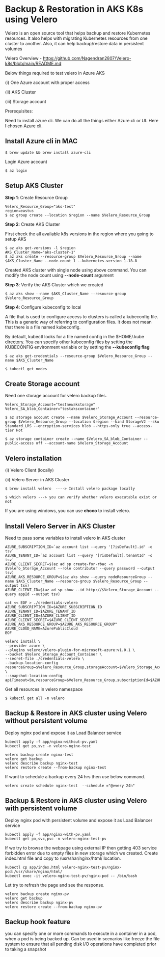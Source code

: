# Backup & Restoration in AKS K8s using Velero #

Velero is an open source tool that helps backup and restore Kubernetes resources. It also helps with migrating Kubernetes resources from one cluster to another. Also, it can help backup/restore data in persistent volumes

Velero Overview - https://github.com/Nagendran2807/Velero-k8s/blob/main/README.md

Below things required to test velero in Azure AKS

(i) One Azure account with proper access 

(ii) AKS Cluster

(iii) Storage account 

Prerequisites:

Need to install azure cli. We can do all the things either Azure cli or UI. 
Here I chosen Azure cli.

Install Azure cli in MAC
--------------------------
```
$ brew update && brew install azure-cli 
```
Login Azure account
```
$ az login 
```
Setup AKS Cluster
----------------------
**Step 1**: Create Resource Group 
```
Velero_Resource_Group="aks-test"
region=eastus
$ az group create --location $region --name $Velero_Resource_Group
```
**Step 2**: Create AKS Cluster

First check the all available k8s versions in the region where you going to setup AKS
```
$ az aks get-versions -l $region
AKS_Cluster_Name="aks-cluster-1"
$ az aks create --resource-group $Velero_Resource_Group --name $AKS_Cluster_Name --node-count 1 --kubernetes-version 1.18.8
```
Created AKS cluster with single node using above command. You can modify the node count using **--node-count** argument

**Step 3**: Verify the AKS Cluster which we created
```
$ az aks show --name $AKS_Cluster_Name --resource-group $Velero_Resource_Group
```

**Step 4**: Configure kubeconfig to local 

A file that is used to configure access to clusters is called a kubeconfig file. 
This is a generic way of referring to configuration files. It does not mean that there is a file named kubeconfig.

By default, kubectl looks for a file named config in the $HOME/.kube directory. You can specify other kubeconfig files by setting the KUBECONFIG environment variable or by setting the **--kubeconfig flag**
```
$ az aks get-credentials --resource-group $Velero_Resource_Group --name $AKS_Cluster_Name

$ kubectl get nodes 
```

Create Storage account
---------------------------
Need one storage account for velero backup files.
```
Velero_Storage_Account="testnewakstorage"
Velero_SA_blob_Container="testakscontainer"

$ az storage account create --name $Velero_Storage_Account --resource-group $Velero_Resource_Group --location $region --kind StorageV2 --sku Standard_LRS --encryption-services blob --https-only true --access-tier Hot

$ az storage container create --name $Velero_SA_blob_Container --public-access off --account-name $Velero_Storage_Account
```

Velero installation
-----------------------
(i) Velero Client (locally)

(ii) Velero Server in AKS Cluster
```
$ brew install velero  ----> Install velero package locally 

$ which velero ---> you can verify whether velero executable exist or not 
```
If you are using windows, you can use **choco** to install velero.

Install Velero Server in AKS Cluster
---------------------------------------
Need to pass some variables to install velero in AKS cluster

```
AZURE_SUBSCRIPTION_ID=`az account list --query '[?isDefault].id' -o tsv`
AZURE_TENANT_ID=`az account list --query '[?isDefault].tenantId' -o tsv`
AZURE_CLIENT_SECRET=$(az ad sp create-for-rbac -n $Velero_Storage_Account --role contributor --query password --output tsv)
AZURE_AKS_RESOURCE_GROUP=$(az aks show --query nodeResourceGroup --name $AKS_Cluster_Name --resource-group $Velero_Resource_Group --output tsv)
AZURE_CLIENT_ID=$(az ad sp show --id http://$Velero_Storage_Account --query appId --output tsv)

cat << EOF > ./credentials-velero
AZURE_SUBSCRIPTION_ID=$AZURE_SUBSCRIPTION_ID
AZURE_TENANT_ID=$AZURE_TENANT_ID
AZURE_CLIENT_ID=$AZURE_CLIENT_ID
AZURE_CLIENT_SECRET=$AZURE_CLIENT_SECRET
AZURE_AKS_RESOURCE_GROUP=$AZURE_AKS_RESOURCE_GROUP"
AZURE_CLOUD_NAME=AzurePublicCloud
EOF

velero install \
--provider azure \
--plugins velero/velero-plugin-for-microsoft-azure:v1.0.1 \
--bucket $Velero_Storage_Account_Container \
--secret-file ./credentials-velero \
--backup-location-config resourceGroup=$Velero_Resource_Group,storageAccount=$Velero_Storage_Account,subscriptionId=$AZURE_SUBSCRIPTION_ID \
--snapshot-location-config apiTimeout=5m,resourceGroup=$Velero_Resource_Group,subscriptionId=$AZURE_SUBSCRIPTION_ID
```
Get all resources in velero namespace 
```
$ kubectl get all -n velero
```
Backup & Restore in AKS cluster using Velero without persistent volume
-------------------------------------------------------------------------
Deploy nginx pod and expose it as Load Balancer service
```
kubectl apply -f app/nginx-without-pv.yaml
kubectl get po,svc -n velero-nginx-test

velero backup create nginx-test
velero get backup
velero describe backup nginx-test 
velero restore create --from-backup nginx-test 
```
If want to schedule a backup every 24 hrs then use below command.
```
velero create schedule nginx-test  --schedule ="@every 24h"
```

Backup & Restore in AKS cluster using Velero with persistent volume
-------------------------------------------------------------------------
Deploy nginx pod with persistent volume and expose it as Load Balancer service
```
kubectl apply -f app/nginx-with-pv.yaml
kubectl get po,svc,pvc -n velero-nginx-test-pv
```
If we try to browse the webpage using external IP then getting 403 service forbidden error due to empty files in new storage which we created.
Create index.html file and copy to /usr/shar/nginx/html/ location. 
```
kubectl cp app/index.html velero-nginx-test-pv/nginx-pod:/usr/share/nginx/html/
kubectl exec -it velero-nginx-test-pv/nginx-pod -- /bin/bash
```
Let try to refresh the page and see the response.

```
velero backup create nginx-pv
velero get backup
velero describe backup nginx-pv 
velero restore create --from-backup nginx-pv
```

Backup hook feature
--------------------
you can specify one or more commands to execute in a container in a pod, when a pod is being backed up.
Can be used in scenarios like freeze the file system to ensure that all pending disk I/O operations have completed prior to taking a snapshot


